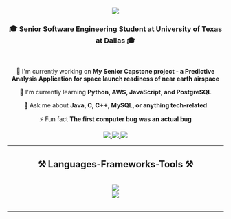 <h1 align="center">
  <img src="https://readme-typing-svg.herokuapp.com/?font=Righteous&size=35&center=true&vCenter=true&width=500&height=70&duration=4000&lines=Hi+There!+👋;Software+Engineer+in+Training!;" />
</h1>

<h3 align="center">🎓 Senior Software Engineering Student at University of Texas at Dallas 🎓</h3>

<br/>

<div align="center">
 
 🔭 I'm currently working on **My Senior Capstone project - a Predictive Analysis Application for space launch readiness of near earth airspace**
 
 🌱 I'm currently learning **Python, AWS, JavaScript, and PostgreSQL**

 💬 Ask me about **Java, C, C++, MySQL, or anything tech-related**

 ⚡ Fun fact **The first computer bug was an actual bug**
 
 </div>
 
<div align="center"> 
  <a href="mailto:ashlynn.norris93@gmail.com">
    <img src="https://img.shields.io/badge/Gmail-333333?style=for-the-badge&logo=gmail&logoColor=red" />
  </a>
  <a href="https://linkedin.com/in/ashlynn-norris-164027101/" target="_blank">
    <img src="https://img.shields.io/badge/LinkedIn-0077B5?style=for-the-badge&logo=linkedin&logoColor=white" target="_blank" />
  </a>
  <a href="https://github.com/zegora-anora" target="_blank">
     <img src="https://img.shields.io/badge/Portfolio-FF5722?style=for-the-badge&logo=todoist&logoColor=white" target="_blank" /> <!-- sqlite, safari, google-chrome are other good icon options -->
  </a>
</div>

 <hr/>
 
<h2 align="center">⚒️ Languages-Frameworks-Tools ⚒️</h2>
<br/>
<div align="center">
    <img src="https://skillicons.dev/icons?i=java,c,cpp,mysql,bash" /><br>
    <img src="https://skillicons.dev/icons?i=python,aws,javascript,postgres" /><br>
</div>

<br/>
<hr/>

<br/>

<br/>


